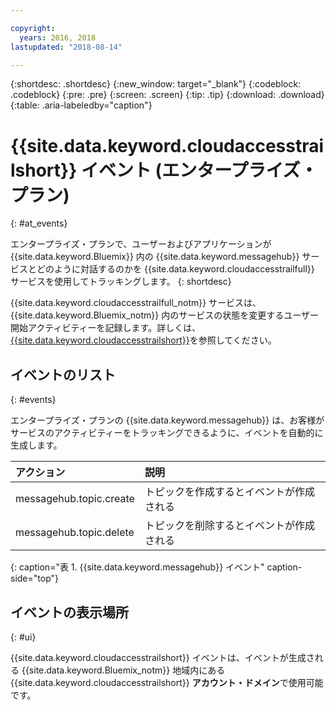 ```yaml
---

copyright:
  years: 2016, 2018
lastupdated: "2018-08-14"

---
```


{:shortdesc: .shortdesc}
{:new_window: target="_blank"}
{:codeblock: .codeblock}
{:pre: .pre}
{:screen: .screen}
{:tip: .tip}
{:download: .download}
{:table: .aria-labeledby="caption"}

<!-- Name your file `at-events.md` and include it in the Reference nav group in your toc file. -->

# {{site.data.keyword.cloudaccesstrailshort}} イベント (エンタープライズ・プラン)
{: #at_events}

エンタープライズ・プランで、ユーザーおよびアプリケーションが {{site.data.keyword.Bluemix}} 内の {{site.data.keyword.messagehub}} サービスとどのように対話するのかを {{site.data.keyword.cloudaccesstrailfull}} サービスを使用してトラッキングします。
{: shortdesc}

{{site.data.keyword.cloudaccesstrailfull_notm}} サービスは、{{site.data.keyword.Bluemix_notm}} 内のサービスの状態を変更するユーザー開始アクティビティーを記録します。詳しくは、[{{site.data.keyword.cloudaccesstrailshort}}](/docs/services/cloud-activity-tracker/index.html#getting-started-with-cla)を参照してください。

<!-- You can create different sections to group events by area. -->

## イベントのリスト
{: #events}

<!-- Make sure you introduce the table with a detailed description that immediately precedes it. For example, see https://console.bluemix.net/docs/services/cloud-activity-tracker/services/at_events_cf.html#catalog. -->

エンタープライズ・プランの {{site.data.keyword.messagehub}} は、お客様がサービスのアクティビティーをトラッキングできるように、イベントを自動的に生成します。

| アクション | 説明 |
|:-------|:------------|
| messagehub.topic.create | トピックを作成するとイベントが作成される|
| messagehub.topic.delete | トピックを削除するとイベントが作成される|
{: caption="表 1. {{site.data.keyword.messagehub}} イベント" caption-side="top"}

## イベントの表示場所
{: #ui}

<!-- For example, choose one of the following two options. -->

<!-- Option 2: Add the following sentence if your service sends events to the account domain. -->

{{site.data.keyword.cloudaccesstrailshort}} イベントは、イベントが生成される {{site.data.keyword.Bluemix_notm}} 地域内にある {{site.data.keyword.cloudaccesstrailshort}} **アカウント・ドメイン**で使用可能です。











